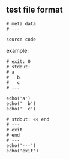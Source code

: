 ## test file format

```
# meta data
# ---

source code
```

example:

```
# exit: 0
# stdout:
# a
#   b
#   c
# ---

echo('a')
echo('  b')
echo('  c')
```

```
# stdout: << end
# ---
# exit
# end
# ---
echo('---')
echo('exit')
```
